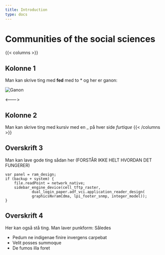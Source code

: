 ```yaml
---
title: Introduction
type: docs
---
```


# Communities of the social sciences

{{< columns >}}
## Kolonne 1

Man kan skrive ting med **fed** med to * og her er ganon:

![Ganon](/Ganon.png)

<--->

## Kolonne 2

Man kan skrive ting med kursiv med en _ på hver side _furtique_
{{< /columns >}}


## Overskrift 3

Man kan lave gode ting sådan her (FORSTÅR IKKE HELT HVORDAN DET FUNGERER)

    var panel = ram_design;
    if (backup + system) {
        file.readPoint = network_native;
        sidebar_engine_device(cell_tftp_raster,
                dual_login_paper.adf_vci.application_reader_design(
                graphicsNvramCdma, lpi_footer_snmp, integer_model));
    }

## Overskrift 4
Her kan også stå ting. Man laver punkform: Således
- Pedum ne indigenae finire invergens carpebat
- Velit posses summoque
- De fumos illa foret

